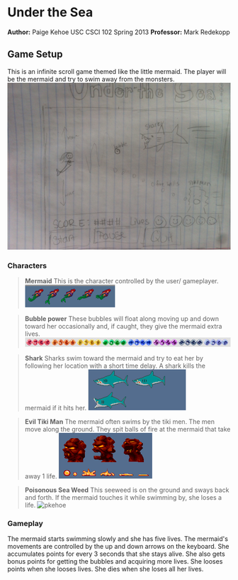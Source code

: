 # Under the Sea
**Author:** Paige Kehoe
USC CSCI 102 Spring 2013
**Professor:** Mark Redekopp

## Game Setup
This is an infinite scroll game themed like the little mermaid. The player will be the mermaid and try to swim away from the monsters.  
	![pkehoe](gameMockUp.jpeg "Mock Game Board")
	
	
### Characters
> **Mermaid**
	This is the character controlled by the user/ gameplayer.  
	![pkehoe](mermaid.png "The Little Mermaid")
	
> **Bubble power**
	These bubbles will float along moving up and down toward her occasionally and, if caught, they give the mermaid extra lives.
	![pkehoe](bubbles.png "Bubbles")
	
> **Shark**
	Sharks swim toward the mermaid and try to eat her by following her location with a short time delay.  A shark kills the mermaid if it hits her.
	![pkehoe](shark.png "Sharky")
	
> **Evil Tiki Man**
	The mermaid often swims by the tiki men.  The men move along the ground. They spit balls of fire at the mermaid that take away 1 life.
	![pkehoe](tikiman.png "Tiki")
	
> **Poisonous Sea Weed**
	This seeweed is on the ground and sways back and forth.  If the mermaid touches it while swimming by, she loses a life.
	![pkehoe](realseaweed.png "seaweed")

### Gameplay
The mermaid starts swimming slowly and she has five lives.  The mermaid's movements are controlled by the up and down arrows on the keyboard. She accumulates points for every 3 seconds that she stays alive.  She also gets bonus points for getting the bubbles and acquiring more lives.  She looses points when she looses lives. She dies when she loses all her lives.  


